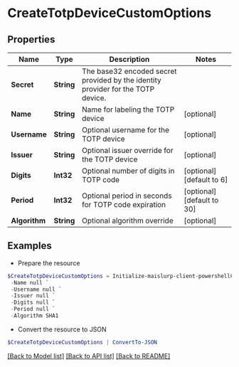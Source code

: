 # CreateTotpDeviceCustomOptions
## Properties

Name | Type | Description | Notes
------------ | ------------- | ------------- | -------------
**Secret** | **String** | The base32 encoded secret provided by the identity provider for the TOTP device. | 
**Name** | **String** | Name for labeling the TOTP device | [optional] 
**Username** | **String** | Optional username for the TOTP device | [optional] 
**Issuer** | **String** | Optional issuer override for the TOTP device | [optional] 
**Digits** | **Int32** | Optional number of digits in TOTP code | [optional] [default to 6]
**Period** | **Int32** | Optional period in seconds for TOTP code expiration | [optional] [default to 30]
**Algorithm** | **String** | Optional algorithm override | [optional] 

## Examples

- Prepare the resource
```powershell
$CreateTotpDeviceCustomOptions = Initialize-maislurp-client-powershellCreateTotpDeviceCustomOptions  -Secret LJCTOYKGGBAWCMSHJRZGITCVLIXCG4JY `
 -Name null `
 -Username null `
 -Issuer null `
 -Digits null `
 -Period null `
 -Algorithm SHA1
```

- Convert the resource to JSON
```powershell
$CreateTotpDeviceCustomOptions | ConvertTo-JSON
```

[[Back to Model list]](../README#documentation-for-models) [[Back to API list]](../README#documentation-for-api-endpoints) [[Back to README]](../README)

